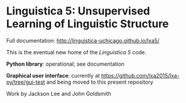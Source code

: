 Linguistica 5: Unsupervised Learning of Linguistic Structure
==========================================================

Full documentation: http://linguistica-uchicago.github.io/lxa5/

This is the eventual new home of the *Linguistica 5* code.

**Python library**: operational; see documentation

**Graphical user interface**: currently at
https://github.com/lxa2015/lxa-py/tree/gui-test
and being moved to this present repository

Work by Jackson Lee and John Goldsmith
